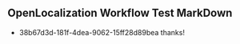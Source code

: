 ## OpenLocalization Workflow Test MarkDown
* 38b67d3d-181f-4dea-9062-15ff28d89bea 
thanks!<!--HONumber=Mar16_HO2-->
